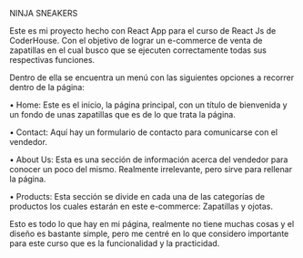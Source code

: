 NINJA SNEAKERS

Este es mi proyecto hecho con React App para el curso de React Js de CoderHouse. Con el objetivo de lograr un e-commerce de venta de zapatillas en el cual busco que se ejecuten correctamente todas sus respectivas funciones.

Dentro de ella se encuentra un menú con las siguientes opciones a recorrer dentro de la página:

•	Home: Este es el inicio, la página principal, con un título de bienvenida y un fondo de unas zapatillas que es de lo que trata la página.

•	Contact: Aquí hay un formulario de contacto para comunicarse con el vendedor.

•	About Us: Esta es una sección de información acerca del vendedor para conocer un poco del mismo. Realmente irrelevante, pero sirve para rellenar la página.

•	Products: Esta sección se divide en cada una de las categorías de productos los cuales estarán en este e-commerce: Zapatillas y ojotas.

Esto es todo lo que hay en mi página, realmente no tiene muchas cosas y el diseño es bastante simple, pero me centré en lo que considero importante para este curso que es la funcionalidad y la practicidad.
